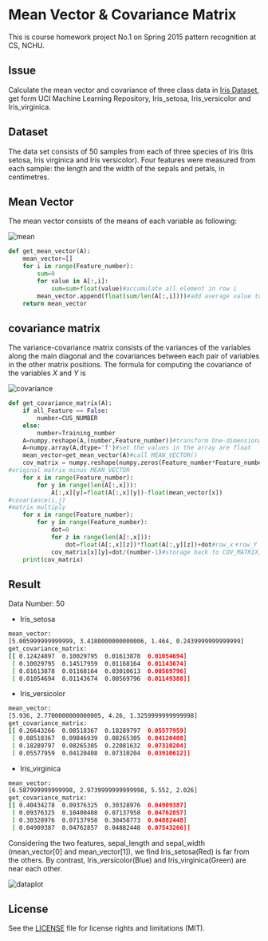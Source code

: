 


# **Mean Vector & Covariance Matrix** 
This is course homework project No.1 on Spring 2015 pattern recognition at CS, NCHU.
## **Issue**
Calculate the mean vector and covariance of three class data in [Iris Dataset](http://archive.ics.uci.edu/ml/), get form UCI Machine Learning Repository,  Iris_setosa, Iris_versicolor and Iris_virginica.
## **Dataset**
The data set consists of 50 samples from each of three species of Iris (Iris setosa, Iris virginica and Iris versicolor). Four features were measured from each sample: the length and the width of the sepals and petals, in centimetres.

## **Mean Vector**
The mean vector consists of the means of each variable as following:

![mean](https://github.com/nightheronry/Mean__Covariance/blob/master/Mean.png)

```python
def get_mean_vector(A):
    mean_vector=[]
    for i in range(Feature_number):
        sum=0
        for value in A[:,i]:
            sum=sum+float(value)#accumulate all element in row i
        mean_vector.append(float(sum/len(A[:,i])))#add average value to MEAN_VECTOR
    return mean_vector
```
## **covariance matrix**
The variance-covariance matrix consists of the variances of the variables along the main diagonal and the covariances between each pair of variables in the other matrix positions.
The formula for computing the covariance of the variables _X_ and _Y_ is

![covariance](https://github.com/nightheronry/Mean__Covariance/blob/master/covariance.png)

```python
def get_covariance_matrix(A):
    if all_Feature == False:
        number=CUS_NUMBER
    else:
        number=Training_number
    A=numpy.reshape(A,(number,Feature_number))#transform One-dimensional matrix to matrix50*Feature_number matrix
    A=numpy.array(A,dtype='f')#set the values in the array are float
    mean_vector=get_mean_vector(A)#call MEAN_VECTOR()
    cov_matrix = numpy.reshape(numpy.zeros(Feature_number*Feature_number), (Feature_number,Feature_number))#matrix initialize
#original matrix minus MEAN_VECTOR
    for x in range(Feature_number):
        for y in range(len(A[:,x])):
            A[:,x][y]=float(A[:,x][y])-float(mean_vector[x])
#covariance(i,j)
#matrix multiply
    for x in range(Feature_number):
        for y in range(Feature_number):
            dot=0
            for z in range(len(A[:,x])):
                dot=float(A[:,x][z])*float(A[:,y][z])+dot#row_x＊row_Y
            cov_matrix[x][y]=dot/(number-1)#storage back to COV_MATRIX,them divide by N-1
    print(cov_matrix)
``` 
## **Result**
Data Number: 50
- Iris_setosa
```sh
mean_vector: 
[5.005999999999999, 3.4180000000000006, 1.464, 0.2439999999999999]
get_covariance_matrix:
[[ 0.12424897  0.10029795  0.01613878  0.01054694]
 [ 0.10029795  0.14517959  0.01168164  0.01143674]
 [ 0.01613878  0.01168164  0.03010613  0.00569796]
 [ 0.01054694  0.01143674  0.00569796  0.01149388]]
```
- Iris_versicolor
```sh
mean_vector: 
[5.936, 2.7700000000000005, 4.26, 1.3259999999999998]
get_covariance_matrix: 
[[ 0.26643266  0.08518367  0.18289797  0.05577959]
 [ 0.08518367  0.09846939  0.08265305  0.04120408]
 [ 0.18289797  0.08265305  0.22081632  0.07310204]
 [ 0.05577959  0.04120408  0.07310204  0.03910612]]
```
- Iris_virginica
```sh
mean_vector: 
[6.587999999999998, 2.9739999999999998, 5.552, 2.026]
get_covariance_matrix: 
[[ 0.40434278  0.09376325  0.30328976  0.04909387]
 [ 0.09376325  0.10400408  0.07137958  0.04762857]
 [ 0.30328976  0.07137958  0.30458773  0.04882448]
 [ 0.04909387  0.04762857  0.04882448  0.07543266]]
``` 
Considering the two features, sepal_length and sepal_width (mean_vector[0] and mean_vector[1]), we find Iris_setosa(Red) is
 far from the others. By contrast, Iris_versicolor(Blue) and Iris_virginica(Green) are near each other.


![dataplot](https://github.com/nightheronry/Mean__Covariance/blob/master/dataplot.png)

## License

See the [LICENSE](LICENSE.md) file for license rights and limitations (MIT).
